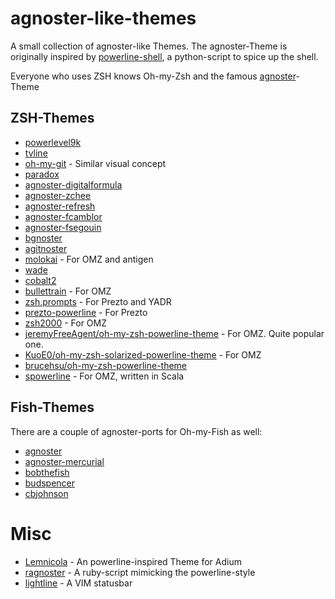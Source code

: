 # agnoster-like-themes
A small collection of agnoster-like Themes. The agnoster-Theme is originally inspired by [powerline-shell](https://github.com/milkbikis/powerline-shell), a python-script to spice up the shell.

Everyone who uses ZSH knows Oh-my-Zsh and the famous [agnoster](https://gist.github.com/3712874)-Theme

## ZSH-Themes

* [powerlevel9k](https://github.com/bhilburn/powerlevel9k)
* [tvline](https://github.com/thvitt/tvline)
* [oh-my-git](https://github.com/arialdomartini/oh-my-git) - Similar visual concept
* [paradox](https://github.com/sorin-ionescu/prezto/blob/master/modules/prompt/functions/prompt_paradox_setup)
* [agnoster-digitalformula](https://github.com/digitalformula/zsh.prompts)
* [agnoster-zchee](https://github.com/zchee/agnoster)
* [agnoster-refresh](https://github.com/fusion94/Agnoster-refresh)
* [agnoster-fcamblor](https://github.com/fcamblor/oh-my-zsh-agnoster-fcamblor)
* [agnoster-fsegouin](https://github.com/fsegouin/oh-my-zsh-agnoster-mod-theme)
* [bgnoster](https://github.com/47bytes/bgnoster.zsh-theme)
* [agitnoster](https://github.com/dbestevez/agitnoster-theme)
* [molokai](https://github.com/prikhi/molokai-powerline-zsh) - For OMZ and antigen
* [wade](https://github.com/wadehammes/wade.zsh-theme)
* [cobalt2](https://github.com/wesbos/Cobalt2-iterm)
* [bullettrain](https://github.com/caiogondim/bullet-train-oh-my-zsh-theme) - For OMZ
* [zsh.prompts](https://github.com/digitalformula/zsh.prompts) - For Prezto and YADR
* [prezto-powerline](https://github.com/davidjrice/prezto_powerline) - For Prezto
* [zsh2000](https://github.com/maverick2000/zsh2000) - For OMZ
* [jeremyFreeAgent/oh-my-zsh-powerline-theme](https://github.com/jeremyFreeAgent/oh-my-zsh-powerline-theme) - For OMZ. Quite popular one.
* [KuoE0/oh-my-zsh-solarized-powerline-theme](https://github.com/KuoE0/oh-my-zsh-solarized-powerline-theme) - For OMZ
* [brucehsu/oh-my-zsh-powerline-theme](https://github.com/brucehsu/oh-my-zsh-powerline-theme)
* [spowerline](https://mbauhardt.github.io/spowerline/) - For OMZ, written in Scala

## Fish-Themes
There are a couple of agnoster-ports for Oh-my-Fish as well:
* [agnoster](https://github.com/bpinto/oh-my-fish/tree/master/themes/agnoster)
* [agnoster-mercurial](https://github.com/bpinto/oh-my-fish/tree/master/themes/agnoster-mercurial)
* [bobthefish](https://github.com/bpinto/oh-my-fish/tree/master/themes/bobthefish)
* [budspencer](https://github.com/bpinto/oh-my-fish/tree/master/themes/budspencer)
* [cbjohnson](https://github.com/bpinto/oh-my-fish/tree/master/themes/cbjohnson)

# Misc
* [Lemnicola](https://github.com/marczuo/Lemnicola) - An powerline-inspired Theme for Adium
* [ragnoster](https://github.com/baweaver/ragnoster) - A ruby-script mimicking the powerline-style
* [lightline](https://github.com/itchyny/lightline.vim) - A VIM statusbar
